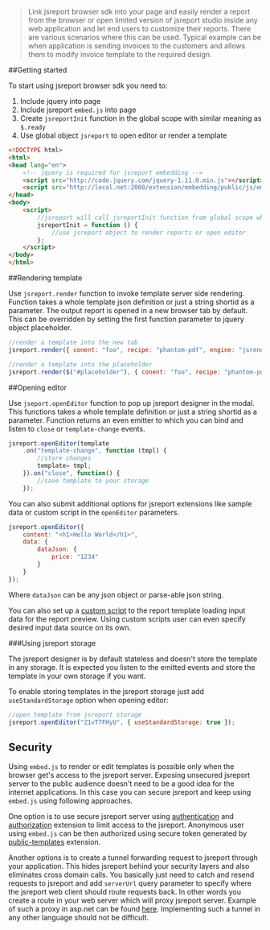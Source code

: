> Link jsreport browser sdk into your page and easily render a report from the browser or open limited version of jsreport studio inside any web application and let end users to customize their reports. There are various scenarios where this can be used. Typical example can be when application is sending invoices to the customers and allows them to modify invoice template to the required design.

##Getting started

To start using jsreport browser sdk you need to:

1. Include jquery into page
2. Include jsreport `embed.js` into page
3. Create `jsreportInit` function in the global scope with similar meaning as `$.ready`
4. Use global object `jsreport` to open editor or render a template

```html
<!DOCTYPE html>
<html>
<head lang="en">
	<!-- jquery is required for jsreport embedding -->
    <script src="http://code.jquery.com/jquery-1.11.0.min.js"></script>
    <script src="http://local.net:2000/extension/embedding/public/js/embed.js"></script>
</head>
<body>
	<script>
		//jsreport will call jsreportInit function from global scope when its initialized
	    jsreportInit = function () {
		    //use jsreport object to render reports or open editor
	    };
	</script>	
</body>
</html>
```


##Rendering template

Use `jsreport.render` function to invoke template server side rendering. Function takes a whole template json definition or just a string shortid as a parameter. The output report is opened in a new browser tab by default. This can be overridden by setting the first function parameter to jquery object placeholder. 

```js
//render a template into the new tab
jsreport.render({ conent: "foo", recipe: "phantom-pdf", engine: "jsrender" });

//render a template into the placeholder
jsreport.render($("#placeholder"), { conent: "foo", recipe: "phantom-pdf", engine: "jsrender" });
```

##Opening editor

Use `jseport.openEditor` function to pop up jsreport designer in the modal. This functions takes a whole template definition or just a string shortid as a parameter. Function returns an even emitter to which you can bind and listen to `close` or `template-change` events.

```js
jsreport.openEditor(template
	.on("template-change", function (tmpl) {
		//store changes
	    template= tmpl;
    }).on("close", function() {
	    //save template to your storage
    });
```

You can also submit additional options for jsreport extensions like sample data or custom script in the `openEditor` parameters.

```js
jsreport.openEditor({
    content: "<h1>Hello World</h1>",
    data: {
	    dataJson: {
	        price: "1234"
	    }
    }
});
```
Where `dataJson` can be any json object or parse-able json string.

You can also set up a [custom script](/learn/scripts) to the report template loading input data for the report preview. Using custom scripts user can even specify desired input data source on its own.

###Using jsreport storage

The jsreport designer is by default stateless and doesn't store the template in any storage. It is expected you listen to the emitted events and store the template in your own storage if you want. 

To enable storing templates in the jsreport storage just add `useStandardStorage` option when opening editor:
```js
//open template from jsreport storage
jsreport.openEditor("Z1vT7FHyU", { useStandardStorage: true });
```

## Security

Using `embed.js` to render or edit templates is possible only when the browser get's access to the jsreport server. Exposing unsecured jsreport server to the public audience doesn't need to be a good idea for the internet applications. In this case you can secure jsreport and keep using `embed.js` using following approaches.

One option is to use secure jsreport server using [authentication](/learn/authentication)  and [authorization](/learn/authorization) extension to limit access to the jsreport. Anonymous user using `embed.js` can be then authorized using secure token generated by [public-templates](/learn/public-templates) extension.

Another options is to create a tunnel forwarding request to jsreport through your application. This hides jsreport behind your security layers and also eliminates cross domain calls. You basically just need to catch and resend requests to jsreport and add `serverUrl` query parameter to specify where the jsreport web client should route requests back. In other words you create a route in your web server which will proxy jsreport server. Example of such a proxy in asp.net can be found [here](https://github.com/jsreport/net/blob/master/jsreport/jsreport.Client/JsReportWebHandler.cs). Implementing such a tunnel in any other language should not be difficult.


